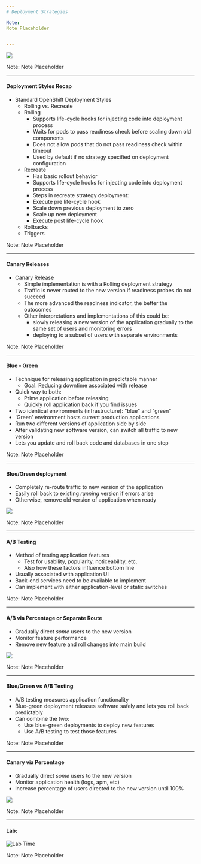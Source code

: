 ```yaml
---
# Deployment Strategies

Note:
Note Placeholder


---
```

![](content/05_deployment_strategies/deployment_intro.jpg)

Note:
Note Placeholder


---
#### Deployment Styles Recap
- Standard OpenShift Deployment Styles
    - Rolling vs. Recreate
    - Rolling
        - Supports life-cycle hooks for injecting code into deployment process
        - Waits for pods to pass readiness check before scaling down old components
        - Does not allow pods that do not pass readiness check within timeout
        - Used by default if no strategy specified on deployment configuration
    - Recreate
        - Has basic rollout behavior
        - Supports life-cycle hooks for injecting code into deployment process
        - Steps in recreate strategy deployment:
        - Execute pre life-cycle hook
        - Scale down previous deployment to zero
        - Scale up new deployment
        - Execute post life-cycle hook
    - Rollbacks
    - Triggers

Note:
Note Placeholder


---
#### Canary Releases
- Canary Release
  - Simple implementation is with a Rolling deployment strategy
  - Traffic is never routed to the new version if readiness probes do not succeed
  - The more advanced the readiness indicator, the better the outocomes
  - Other interpretations and implementations of this could be: 
    - slowly releasing a new version of the application gradually to the same set of users and monitoring errors
    - deploying to a subset of users with separate environments

Note:
Note Placeholder


---
#### Blue - Green 
- Technique for releasing application in predictable manner
    - Goal: Reducing downtime associated with release
- Quick way to both:
    - Prime application before releasing
    - Quickly roll application back if you find issues
- Two identical environments (infrastructure): "blue" and "green"
- 'Green' environment hosts current production applications
- Run two different versions of application side by side
- After validating new software version, can switch all traffic to new version
- Lets you update and roll back code and databases in one step

Note:
Note Placeholder


---
#### Blue/Green deployment
- Completely re-route traffic to new version of the application
- Easily roll back to existing *running* version if errors arise
- Otherwise, remove old version of application when ready

![](content/05_deployment_strategies/deployment_blue-green.png)<!-- .element style="border: 0; background: None; box-shadow: None; height: 80%; width: 80%;" -->

Note:
Note Placeholder


---
#### A/B Testing
- Method of testing application features
    - Test for usability, popularity, noticeability, etc.
    - Also how these factors influence bottom line
- Usually associated with application UI
- Back-end services need to be available to implement
- Can implement with either application-level or static switches

Note:
Note Placeholder


---
#### A/B via Percentage or Separate Route
- Gradually direct *some* users to the new version
- Monitor feature performance
- Remove new feature and roll changes into main build

![](content/05_deployment_strategies/deployment_a_b.png)<!-- .element style="border: 0; background: None; box-shadow: None; height: 40%; width: 40%;" -->

Note:
Note Placeholder


---
#### Blue/Green vs A/B Testing
- A/B testing measures application functionality
- Blue-green deployment releases software safely and lets you roll back predictably
- Can combine the two:
    - Use blue-green deployments to deploy new features
    - Use A/B testing to test those features

Note:
Note Placeholder


---
#### Canary via Percentage
- Gradually direct *some* users to the new version
- Monitor application health (logs, apm, etc)
- Increase percentage of users directed to the new version until 100%

![](content/05_deployment_strategies/deployment_canary.png)<!-- .element style="border: 0; background: None; box-shadow: None; height: 40%; width: 40%;" -->

Note:
Note Placeholder


---
#### Lab:

![Lab Time](content/07_stateful_sets/lab_01.gif)<!-- .element style="border: 0; background: None; box-shadow: None" -->

Note:
Note Placeholder